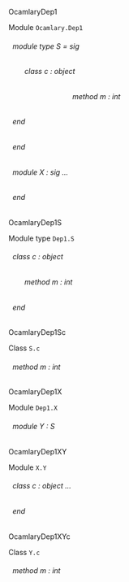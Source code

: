 OcamlaryDep1

 Module  `` Ocamlary.Dep1 `` 
<a id="module-type-S"></a>
###### &nbsp; module type S = sig

<a id="class-c"></a>
###### &nbsp; &nbsp; &nbsp; &nbsp; class  c : object

<a id="method-m"></a>
###### &nbsp; &nbsp; &nbsp; &nbsp; &nbsp; &nbsp; &nbsp; &nbsp; &nbsp; &nbsp; &nbsp; &nbsp; &nbsp; &nbsp; &nbsp; &nbsp; method m : int



 ###### &nbsp; end



 ###### &nbsp; end



<a id="module-X"></a>
###### &nbsp; module X : sig ... 
 ###### &nbsp; end


OcamlaryDep1S

 Module type  `` Dep1.S `` 
<a id="class-c"></a>
###### &nbsp; class  c : object

<a id="method-m"></a>
###### &nbsp; &nbsp; &nbsp; &nbsp; method m : int



 ###### &nbsp; end


OcamlaryDep1Sc

 Class  `` S.c `` 
<a id="method-m"></a>
###### &nbsp; method m : int


OcamlaryDep1X

 Module  `` Dep1.X `` 
<a id="module-Y"></a>
###### &nbsp; module Y : S


OcamlaryDep1XY

 Module  `` X.Y `` 
<a id="class-c"></a>
###### &nbsp; class  c : object ... 
 ###### &nbsp; end


OcamlaryDep1XYc

 Class  `` Y.c `` 
<a id="method-m"></a>
###### &nbsp; method m : int

